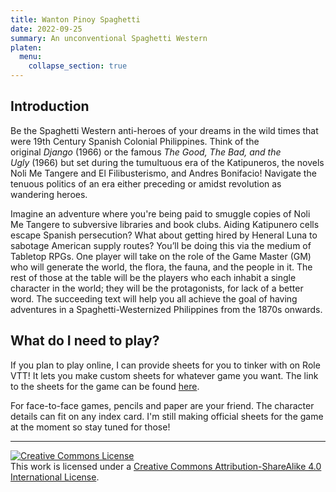 ```yaml
---
title: Wanton Pinoy Spaghetti
date: 2022-09-25
summary: An unconventional Spaghetti Western
platen:
  menu:
    collapse_section: true
---
```


## Introduction

Be the Spaghetti Western anti-heroes of your dreams in the wild times that were 19th Century Spanish Colonial Philippines. Think of the original *Django* (1966) or the famous *The Good, The Bad, and the Ugly* (1966) but set during the tumultuous era of the Katipuneros, the novels Noli Me Tangere and El Filibusterismo, and Andres Bonifacio! Navigate the tenuous politics of an era either preceding or amidst revolution as wandering heroes.

Imagine an adventure where you're being paid to smuggle copies of Noli Me Tangere to subversive libraries and book clubs. Aiding Katipunero cells escape Spanish persecution? What about getting hired by Heneral Luna to sabotage American supply routes? You’ll be doing this via the medium of Tabletop RPGs. One player will take on the role of the Game Master (GM) who will generate the world, the flora, the fauna, and the people in it. The rest of those at the table will be the players who each inhabit a single character in the world; they will be the protagonists, for lack of a better word. The succeeding text will help you all achieve the goal of having adventures in a Spaghetti-Westernized Philippines from the 1870s onwards.

## What do I need to play?

If you plan to play online, I can provide sheets for you to tinker with on Role VTT! It lets you make custom sheets for whatever game you want. The link to the sheets for the game can be found [here](https://app.playrole.com/sheet-templates/6a3e15ad-wanton-pinoy-spaghetti/save).

For face-to-face games, pencils and paper are your friend. The character details can fit on any index card. I'm still making official sheets for the game at the moment so stay tuned for those!

---

<a rel="license" href="http://creativecommons.org/licenses/by-sa/4.0/"><img alt="Creative Commons License" style="border-width:0" src="https://i.creativecommons.org/l/by-sa/4.0/80x15.png" /></a><br />This work is licensed under a <a rel="license" href="http://creativecommons.org/licenses/by-sa/4.0/">Creative Commons Attribution-ShareAlike 4.0 International License</a>.
